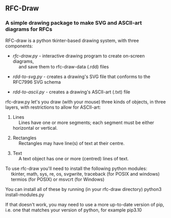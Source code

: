 ## RFC-Draw
### A simple drawing package to make SVG and ASCII-art diagrams for RFCs 

RFC-draw is a python tkinter-based drawing system, with three components: 

* _rfc-draw.py_ - interactive drawing program to create on-screen diagrams,   
   &emsp; and save them to rfc-draw-data (.rdd) files  

* _rdd-to-svg.py_ - creates a drawing's SVG file that conforms to the RFC7996 SVG schema  

* _rdd-to-ascii.py_ - creates a drawing's ASCII-art (.txt) file  

rfc-draw.py let's you draw (with your mouse) three kinds of objects, 
in three layers, with restrictions to allow for ASCII-art:  

1. Lines  
   &emsp; Lines have one or more segments; 
   each segment must be either horizontal or vertical. 
 
2. Rectangles  
   &emsp; Rectangles may have line(s) of text at their centre.  
 
3. Text  
   &emsp; A text object has one or more (centred) lines of text.  

To use rfc-draw you'll need to install the following python modules:  
&emsp; tkinter, math, sys, re, os, svgwrite, traceback (for POSIX and windows)  
&emsp; termios (for POSIX) or msvcrt (for Windows)  

You can install all of these by running (in your rfc-draw directory)
  python3 install-modules.py

If that doesn't work, you may need to use a more up-to-date version of pip,  
i.e. one that matches your version of python, for example pip3.10
 
